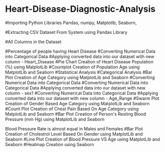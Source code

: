 # Heart-Disease-Diagnostic-Analysis
#Importing Python Libraries
Pandas,
numpy,
Matplotlb,
Seaborn,

#Extracting CSV Dataset From System using Pandas Library

#All Columns in the Dataset

#Percentage of people having Heart Disease
#Converting Numerical Data into Categorical Data
#Applying converted data into our dataset with new column - Heart_Disease
#Pie Chart Creation of Heart Disease Population (%) using MatplotLib
#Countplot Creation of Population Age using MatplotLib and Seaborn
#Statistical Analysis
#Categorical Analysis
#Bar Plot Creation of Age Category using MatplotLib and Seaborn
#Converting Numerical Data into Categorical Data
#Converting Numerical Data into Categorical Data
#Applying converted data into our dataset with new column - sex1
#Converting Numerical Data into Categorical Data
#Applying converted data into our dataset with new column - Age_Range
#Swarm Plot Creation of Gender Based Age Category using MatplotLib and Seaborn
#Count Plot Creation of Chest Pain Based On Age Category using MatplotLib and Seaborn
#Bar Plot Creation of Person's Resting Blood Pressure (mm Hg) using MatplotLib and Seaborn

Blood Pressure Rate is almost equal in Males and Females
#Bar Plot Creation of Cholestrol Level Based On Gender using MatplotLib and Seaborn
#Line Plot Creation of Blood Pressure VS Age using MatplotLib and Seaborn
#Heatmap Creation using Seaborn
